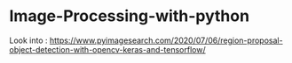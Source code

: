 # Image-Processing-with-python

Look into : https://www.pyimagesearch.com/2020/07/06/region-proposal-object-detection-with-opencv-keras-and-tensorflow/
